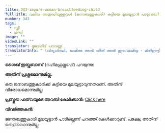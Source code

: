 ```yaml
---
title: 343-impure-woman-breastfeeding-child
fullTitle: വലിയ അശുദ്ധിയുള്ളവൾ (ജനാബത്തുകാരി) കുട്ടിയെ മുലയൂട്ടാൻ പാടുണ്ടോ?
number: 343
tags:
  - സ്ത്രീ
  - ശുദ്ധി
image: ""
videoLink: ""
translator: മുജാഹിദ് പറവണ്ണ
translatorInfo: " (വിദ്യാർത്ഥി, ജാമിഅ അൽ ഹിന്ദ് അൽ ഇസ്‌ലാമിയ്യ - മിനിഊട്ടി)"
---
```

**ശൈഖ് ഇബ്നുബാസ്** (റഹിമഹുല്ലാഹ്) പറയുന്നു:  

**അതിന് പ്രശ്നമൊന്നുമില്ല.** 

ഒരു ജനാബത്തുകാരിക്ക് കുട്ടിയെ മുലയൂട്ടാവുന്നതാണ്. അതിന്  വിരോധമൊന്നുമില്ല. 

**പ്രസ്തുത ഫത്‌വയുടെ അറബി കേൾക്കാൻ:** [Click here](https://bit.ly/3tdo1XL)

**വിവർത്തകൻ:** 

ജനാബത്തുകാരി മുലയൂട്ടാൻ പാടില്ലെന്ന് പറഞ്ഞ് കേൾക്കാറുണ്ട്. പക്ഷേ, അതിന് തെളിവൊന്നുമില്ല.